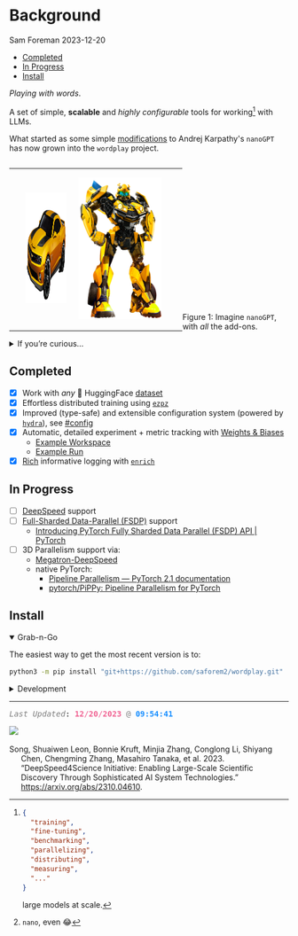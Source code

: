 # Background
Sam Foreman
2023-12-20

- [Completed](#completed)
- [In Progress](#in-progress)
- [Install](#install)

<!-- ::: {.quarto-title} -->
<!---->
<!-- ::: {.quarto-title-block} -->
<!---->
<!-- #  [`wordplay` 🎮 💬]{.title} -->
<!---->
<!-- ::: -->
<!---->
<!-- ::: -->

*Playing with words*.

A set of simple, **scalable** and *highly configurable* tools for
working[^1] with LLMs.

What started as some simple
[modifications](https://github.com/saforem2/nanoGPT) to Andrej
Karpathy's `nanoGPT` has now grown into the `wordplay` project.

<!-- ::: {#fig-compare gap="5%" layout="[[40,40]]" layout-valign="bottom" style="text-align: center!important;" fig-align="center"} -->
<!-- ::: {layout-ncol=2 gap="5%" layout-valign="bottom"} -->
<!-- :::: {.columns layout-ncol=2 layout-valign="bottom" style="margin-bottom: 4em;" style="text-align:center"} -->
<!-- ::: {layout="[15,-10,15]" layout-valign="bottom"} -->
<!-- :::: {#fig-compare layout-ncol=2 layout-valign="bottom" style="display: flex; align-items: flex-end; text-align:center;"} -->
<!-- ::: {#fig-compare layout="[[40,-5,40]]" layout-valign="center" style="text-align: center;"} -->
<!---->
<!-- ![`nanoGPT`](https://github.com/saforem2/wordplay/blob/main/docs/assets/nanoGPT.png?raw=true){#fig-nanoGPT} -->
<!---->
<!-- ![`wordplay`](https://github.com/saforem2/wordplay/blob/main/docs/assets/wordplay.png?raw=true){#fig-wordplay} -->
<!---->
<!-- Generated using -->
<!-- [prodia/sdxl-stable-diffusion-xl](https://huggingface.co/spaces/prodia/sdxl-stable-diffusion-xl) -->
<!-- on 🤗 HuggingFace. -->
<!-- ::: -->

<div id="fig-compare" layout-valign="bottom"
style="display: flex; align-items: flex-end;">

<table style="width:100%;">
<colgroup>
<col style="width: 7%" />
<col style="width: 28%" />
<col style="width: 57%" />
<col style="width: 7%" />
</colgroup>
<tbody>
<tr class="odd">
<td style="text-align: center;"><div class="quarto-figure-spacer"
width="7.1%" data-layout-align="center">
<p> </p>
</div></td>
<td style="text-align: center;"><div width="28.6%"
data-layout-align="center">
<p><img src="./assets/car.png" id="fig-nanogpt" style="height: 200px"
data-ref-parent="fig-compare" data-fig.extended="false"
alt="(a) nanoGPT" /></p>
</div></td>
<td style="text-align: center;"><div width="57.1%"
data-layout-align="center">
<p><img src="./assets/robot.png" id="fig-wordplay"
style="height: 256px;" data-ref-parent="fig-compare"
data-fig.extended="false" width="150" alt="(b) wordplay" /></p>
</div></td>
<td style="text-align: center;"><div class="quarto-figure-spacer"
width="7.1%" data-layout-align="center">
<p> </p>
</div></td>
</tr>
</tbody>
</table>

Figure 1: Imagine `nanoGPT`, with *all* the add-ons.

</div>

<details closed>
<summary>
If you’re curious…
</summary>

While `nanoGPT` is a great project and an **excellent** resource; it is,
*by design*, very minimal[^2] and limited in its flexibility.

Working through the code I found myself making minor changes here and
there to test new ideas and run variations on different experiments.
These changes eventually built to the point where *my*
`{goals, scope, code}` for the project had diverged significantly from
the original vision.

As a result, I figured it made more sense to move things to a new
project, [`wordplay`](https://github.com/saforem2/wordplay).

I’ve priortized adding functionality that I have found to be useful or
interesting, but am absolutely open to input or suggestions for
improvement.

Different aspects of this project have been motivated by some of my
recent work on LLMs.

- Projects:
  - [`ezpz`](https://github.com/saforem2/ezpz): Painless distributed
    training with your favorite `{framework, backend}` combo.
  - [`Megatron-DeepSpeed`](https://github.com/argonne-lcf/Megatron-DeepSpeed):
    Ongoing research training transformer language models at scale,
    including: BERT & GPT-2
- Collaboration(s):
  - **DeepSpeed4Science** (2023-09)
    - [Loooooooong Sequence Lengths](https://samforeman.me/qmd/dsblog)
    - [Project Website](https://www.deepspeed4science.ai/)
    - [Preprint](https://arxiv.org/abs/2310.04610) Song et al. (2023)
    - [Blog
      Post](https://www.microsoft.com/en-us/research/blog/announcing-the-deepspeed4science-initiative-enabling-large-scale-scientific-discovery-through-sophisticated-ai-system-technologies/)
    - [Tutorial](https://www.deepspeed.ai/deepspeed4science/)
  - GenSLMs:
    - [GitHub](https://github.com/ramanathanlab/genslm)
    - [Preprint](https://www.biorxiv.org/content/10.1101/2022.10.10.511571v2)
    - 🏆 [ACM Gordon Bell Special Prize for COVID-19
      Research](https://www.acm.org/media-center/2022/november/gordon-bell-special-prize-covid-research-2022)
- Talks / Workshops:
  - **LLM-lunch-talk** (2023-10-12): LLMs at
    [ALCF](https://alcf.anl.gov).
    - [Slides](https://saforem2.github.io/llm-lunch-talk/#/section)
    - [GitHub](https://github.com/saforem2/llm-lunch-talk)
  - **Creating Small(-ish) LLMs** (2023-11-30)
    - [Workshop](https://github.com/brettin/llm_tutorial/blob/main/tutorials/03-smallish-LLMs/README.md)
    - [Slides](https://saforem2.github.io/LLM-tutorial/#/creating-small-ish-llmsslides-gh)
    - [GitHub](https://github.com/saforem2/LLM-tutorial)

</details>

## Completed

- [x] Work with *any* 🤗 HuggingFace
  [dataset](https://huggingface.co/docs/datasets/index)
- [x] Effortless distributed training using
  [`ezpz`](https://github.com/saforem2/ezpz)
- [x] Improved (type-safe) and extensible configuration system (powered
  by [`hydra`](https://hydra.cc)), see [\#config](#config)
- [x] Automatic, detailed experiment + metric tracking with [Weights &
  Biases](https://wandb.ai)
  - [Example
    Workspace](https://wandb.ai/l2hmc-qcd/WordPlay?workspace=user-saforem2)
  - [Example
    Run](https://wandb.ai/l2hmc-qcd/WordPlay/runs/in83cm3o/workspace?workspace=user-saforem2)
- [x] [Rich](https://github.com/Textualize/rich) informative logging
  with [`enrich`](https://github.com/saforem2/enrich)

## In Progress

- [ ] [DeepSpeed](https://deepspeed.ai/) support
- [ ] [Full-Sharded Data-Parallel
  (FSDP)](https://pytorch.org/blog/introducing-pytorch-fully-sharded-data-parallel-api/)
  support
  - [Introducing PyTorch Fully Sharded Data Parallel (FSDP) API \|
    PyTorch](https://pytorch.org/blog/introducing-pytorch-fully-sharded-data-parallel-api/)
- [ ] 3D Parallelism support via:
  - [Megatron-DeepSpeed](https://github.com/argonne-lcf/Megatron-DeepSpeed)
  - native PyTorch:
    - [Pipeline Parallelism — PyTorch 2.1
      documentation](https://pytorch.org/docs/stable/pipeline.html)
    - [pytorch/PiPPy: Pipeline Parallelism for
      PyTorch](https://github.com/pytorch/PiPPy)

## Install

<details open>
<summary>
Grab-n-Go
</summary>

The easiest way to get the most recent version is to:

``` bash
python3 -m pip install "git+https://github.com/saforem2/wordplay.git"
```

</details>
<details closed>
<summary>
Development
</summary>

If you’d like to work with the project and run / change things yourself,
I’d recommend installing from a local (editable) clone of this
repository:

``` bash
git clone "https://github.com/saforem2/wordplay"
cd wordplay
mkdir v venv
python3 -m venv venv --system-site-packages
source venv/bin/activate
python3 -m pip install -e .
```

</details>
<!-- # `wordplay` -->
<!---->
<!-- A minimal LLM implementation for research and education. -->
<!-- &title=visitors) -->
<!-- &edge_flat=false) -->
<!-- <p align="center"> -->
<!-- <a href="https://hits.seeyoufarm.com"> -->
<!--     <img align="center" src="https://hits.seeyoufarm.com/api/count/incr/badge.svg?url=https%3A%2F%2Fsaforem2.github.io%2Fwordplay&count_bg=%2300CCFF&title_bg=%23303030&icon=&icon_color=%23E7E7E7&title=hits&edge_flat=false"/> -->
<!--   </a> -->
<!-- </p> -->
<!-- ## []{.pink-text} Last Updated -->

------------------------------------------------------------------------

<pre style="white-space:pre;overflow-x:auto;line-height:normal;font-family:Menlo,'DejaVu Sans Mono',consolas,'Courier New',monospace"><span style="color: #7f7f7f; text-decoration-color: #7f7f7f; font-style: italic">Last Updated</span>: <span style="color: #f06292; text-decoration-color: #f06292; font-weight: bold">12</span><span style="color: #f06292; text-decoration-color: #f06292">/</span><span style="color: #f06292; text-decoration-color: #f06292; font-weight: bold">20</span><span style="color: #f06292; text-decoration-color: #f06292">/</span><span style="color: #f06292; text-decoration-color: #f06292; font-weight: bold">2023</span> <span style="color: #7f7f7f; text-decoration-color: #7f7f7f">@</span> <span style="color: #1a8fff; text-decoration-color: #1a8fff; font-weight: bold">09:54:41</span>
</pre>

![](https://hits.seeyoufarm.com/api/count/incr/badge.svg?url=https%3A%2F%2Fsaforem2.github.io%2Fwordplay&count_bg=%23222222&title_bg=%23303030&icon=&icon_color=%23E7E7E7)

<div id="refs" class="references csl-bib-body hanging-indent">

<div id="ref-song2023deepspeed4science" class="csl-entry">

Song, Shuaiwen Leon, Bonnie Kruft, Minjia Zhang, Conglong Li, Shiyang
Chen, Chengming Zhang, Masahiro Tanaka, et al. 2023. “DeepSpeed4Science
Initiative: Enabling Large-Scale Scientific Discovery Through
Sophisticated AI System Technologies.”
<https://arxiv.org/abs/2310.04610>.

</div>

</div>

[^1]:

    ``` json
    {
      "training",
      "fine-tuning",
      "benchmarking",
      "parallelizing",
      "distributing",
      "measuring",
      "..."
    }
    ```

    large models at scale.

[^2]: `nano`, even 😂

